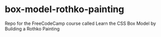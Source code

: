 # box-model-rothko-painting
Repo for the FreeCodeCamp course called Learn the CSS Box Model by Building a Rothko Painting
